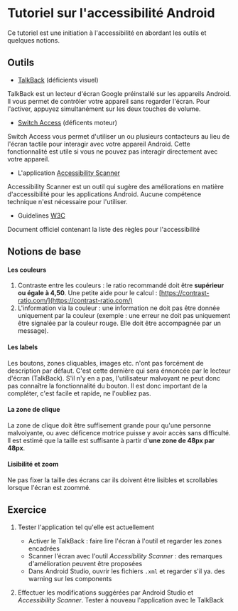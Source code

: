 # Tutoriel sur l'accessibilité Android

Ce tutoriel est une initiation à l'accessibilité en abordant les outils et quelques notions.

## Outils

- [TalkBack](https://support.google.com/accessibility/android/answer/6283677) (déficients visuel)

TalkBack est un lecteur d'écran Google préinstallé sur les appareils Android. Il vous permet de contrôler votre appareil sans regarder l'écran. 
Pour l'activer, appuyez simultanément sur les deux touches de volume.

- [Switch Access](https://support.google.com/accessibility/android/answer/6122836) (déficents moteur) 

Switch Access vous permet d'utiliser un ou plusieurs contacteurs au lieu de l'écran tactile pour interagir avec votre appareil Android. Cette fonctionnalité est utile si vous ne pouvez pas interagir directement avec votre appareil.

- L'application [Accessibility Scanner](https://play.google.com/store/apps/details?id=com.google.android.apps.accessibility.auditor)

Accessibility Scanner est un outil qui sugère des améliorations en matière d'accessibilité pour les applications Android. Aucune compétence technique n'est nécessaire pour l'utiliser.

- Guidelines [W3C](https://www.w3.org/Translations/WCAG20-fr/)

Document officiel contenant la liste des règles pour l'accessibilité

## Notions de base

#### Les couleurs
1. Contraste entre les couleurs : le ratio recommandé doit être **supérieur ou égale à 4,50**. Une petite aide pour le calcul : [https://contrast-ratio.com/](https://contrast-ratio.com/)
2. L'information via la couleur : une information ne doit pas être donnée uniquement par la couleur (exemple : une erreur ne doit pas uniquement être signalée par la couleur rouge. Elle doit être accompagnée par un message).

#### Les labels
Les boutons, zones cliquables, images etc. n'ont pas forcément de description par défaut. C'est cette dernière qui sera énnoncée par le lecteur d'écran (TalkBack). S'il n'y en a pas, l'utilisateur malvoyant ne peut donc pas connaître la fonctionnalité du bouton. Il est donc important de la compléter, c'est facile et rapide, ne l'oubliez pas.

#### La zone de clique 
La zone de clique doit être suffisement grande pour qu'une personne malvoiyante, ou avec déficence motrice puisse y avoir accès sans difficulté.
Il est estimé que la taille est suffisante à partir d'**une zone de 48px par 48px**.

#### Lisibilité et zoom
Ne pas fixer la taille des écrans car ils doivent être lisibles et scrollables lorsque l'écran est zoommé.

## Exercice

1. Tester l'application tel qu'elle est actuellement
    - Activer le TalkBack : faire lire l'écran à l'outil et regarder les zones encadrées
    - Scanner l'écran avec l'outil *Accessibility Scanner* : des remarques d'amélioration peuvent être proposées
    - Dans Android Studio, ouvrir les fichiers `.xml` et regarder s'il ya. des warning sur les components

2. Effectuer les modifications suggérées par Android Studio et *Accessibility Scanner*. Tester à nouveau l'application avec le TalkBack
